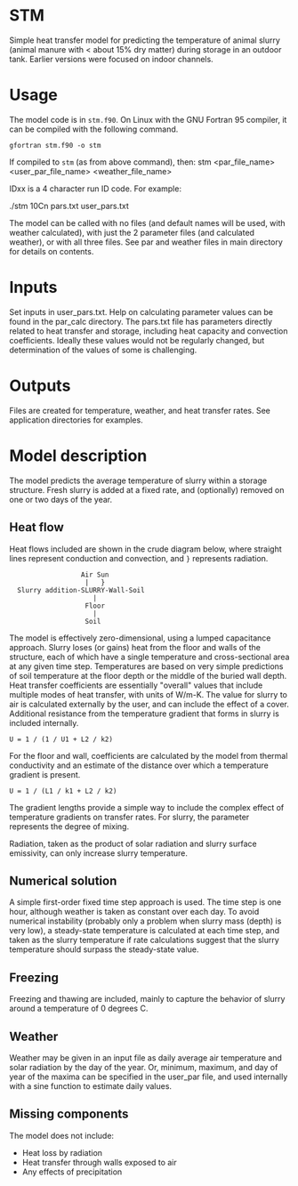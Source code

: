 # STM
Simple heat transfer model for predicting the temperature of animal slurry (animal manure with < about 15% dry matter) during storage in an outdoor tank.
Earlier versions were focused on indoor channels.

# Usage
The model code is in `stm.f90`.
On Linux with the GNU Fortran 95 compiler, it can be compiled with the following command.

```
gfortran stm.f90 -o stm
```
If compiled to `stm` (as from above command), then:
stm <IDxx> <par_file_name> <user_par_file_name> <weather_file_name>

IDxx is a 4 character run ID code.
For example:

./stm 10Cn pars.txt user_pars.txt

The model can be called with no files (and default names will be used, with weather calculated), with just the 2 parameter files (and calculated weather), or with all three files. 
See par and weather files in main directory for details on contents.

# Inputs
Set inputs in user_pars.txt. Help on calculating parameter values can be found in the par_calc directory. The pars.txt file has parameters directly related to heat transfer and storage, including heat capacity and convection coefficients. Ideally these values would not be regularly changed, but determination of the values of some is challenging.
  
# Outputs
Files are created for temperature, weather, and heat transfer rates. See application directories for examples.

# Model description
The model predicts the average temperature of slurry within a storage structure.
Fresh slurry is added at a fixed rate, and (optionally) removed on one or two days of the year.

## Heat flow
Heat flows included are shown in the crude diagram below, where straight lines represent conduction and convection, and `}` represents radiation.

```
                  Air Sun
                   |   }
  Slurry addition-SLURRY-Wall-Soil
                     |
                   Floor
                     |
                   Soil
```

The model is effectively zero-dimensional, using a lumped capacitance approach.
Slurry loses (or gains) heat from the floor and walls of the structure, each of which have a single temperature and cross-sectional area at any given time step.
Temperatures are based on very simple predictions of soil temperature at the floor depth or the middle of the buried wall depth.
Heat transfer coefficients are essentially "overall" values that include multiple modes of heat transfer, with units of W/m-K.
The value for slurry to air is calculated externally by the user, and can include the effect of a cover.
Additional resistance from the temperature gradient that forms in slurry is included internally.

```
U = 1 / (1 / U1 + L2 / k2)
```

For the floor and wall, coefficients are calculated by the model from thermal conductivity and an estimate of the distance over which a temperature gradient is present.

```
U = 1 / (L1 / k1 + L2 / k2)
```

The gradient lengths provide a simple way to include the complex effect of temperature gradients on transfer rates.
For slurry, the parameter represents the degree of mixing.

Radiation, taken as the product of solar radiation and slurry surface emissivity, can only increase slurry temperature.

## Numerical solution
A simple first-order fixed time step approach is used.
The time step is one hour, although weather is taken as constant over each day.
To avoid numerical instability (probably only a problem when slurry mass (depth) is very low), a steady-state temperature is calculated at each time step, and taken as the slurry temperature if rate calculations suggest that the slurry temperature should surpass the steady-state value.

## Freezing
Freezing and thawing are included, mainly to capture the behavior of slurry around a temperature of 0 degrees C.

## Weather
Weather may be given in an input file as daily average air temperature and solar radiation by the day of the year.
Or, minimum, maximum, and day of year of the maxima can be specified in the user_par file, and used internally with a sine function to estimate daily values.

## Missing components
The model does not include:
* Heat loss by radiation
* Heat transfer through walls exposed to air
* Any effects of precipitation
